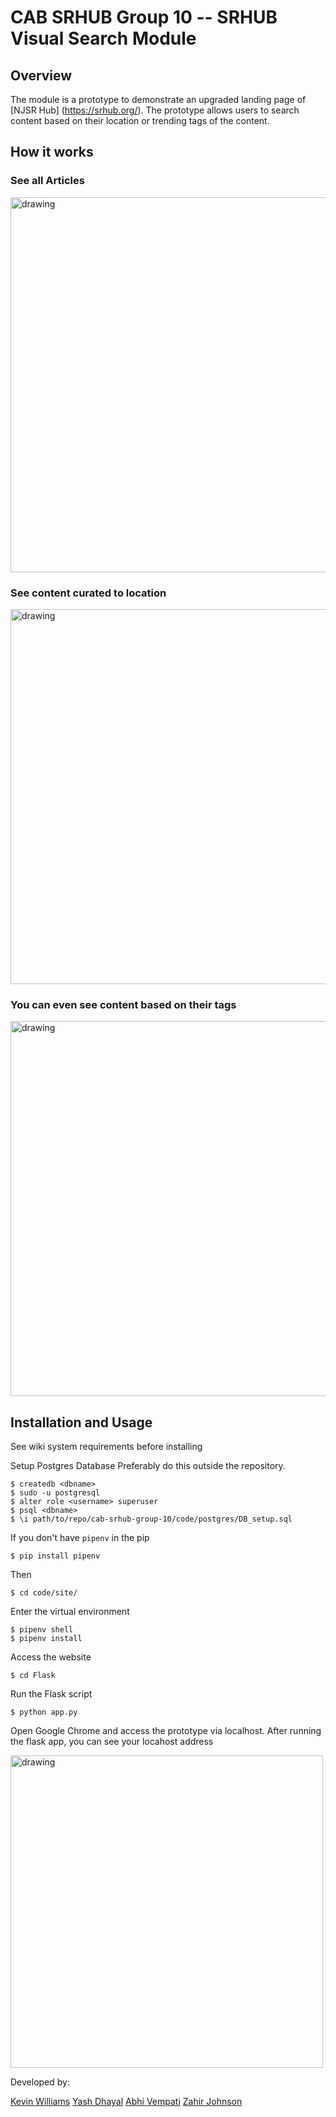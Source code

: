 # CAB SRHUB Group 10 -- SRHUB Visual Search Module


## Overview
The module is a prototype to demonstrate an upgraded landing page of [NJSR Hub] (https://srhub.org/). The prototype allows users to search content based on their location or trending tags of the content. 

## How it works

### See all Articles
<img src="https://github.com/CSC-315/cab-srhub-group-10/blob/master/docs/images/articlechoose.gif" alt="drawing" width="600"/>

<br>

### See content curated to location
<img src="https://github.com/CSC-315/cab-srhub-group-10/blob/master/docs/images/mapchoose.gif" alt="drawing" width="600"/>

<br>


### You can even see content based on their tags
<img src="https://github.com/CSC-315/cab-srhub-group-10/blob/master/docs/images/piechart.gif" alt="drawing" width="600"/>

<br>


## Installation and Usage
See wiki system requirements before installing

Setup Postgres Database
Preferably do this outside the repository. 

```
$ createdb <dbname>
$ sudo -u postgresql
$ alter role <username> superuser
$ psql <dbname>
$ \i path/to/repo/cab-srhub-group-10/code/postgres/DB_setup.sql
```
If you don't have `pipenv` in the pip
```
$ pip install pipenv
```
Then
```
$ cd code/site/
```

Enter the virtual environment
```
$ pipenv shell
$ pipenv install
```

Access the website
```
$ cd Flask
```

Run the Flask script
```
$ python app.py
```
Open Google Chrome and access the prototype via localhost. After running the flask app, you can see your locahost address

<img src="https://github.com/CSC-315/cab-srhub-group-10/blob/master/docs/images/localhost%20example.PNG" alt="drawing" width="500"/>



Developed by:

[Kevin Williams](https://www.linkedin.com/in/willik39/)
[Yash Dhayal](https://github.com/dhayalytcnj)
[Abhi Vempati](https://github.com/abhivemp) 
[Zahir Johnson](https://github.com/ZahirJohnson00)

